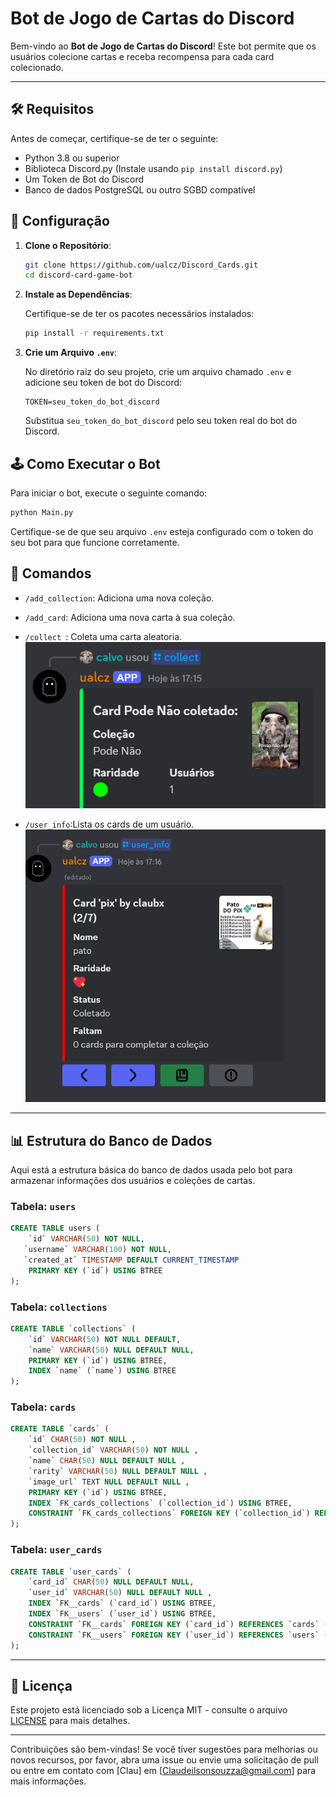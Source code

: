 
# Bot de Jogo de Cartas do Discord

Bem-vindo ao **Bot de Jogo de Cartas do Discord**! Este bot permite que os usuários colecione cartas e receba recompensa para cada card colecionado.

---
## 🛠️ Requisitos

Antes de começar, certifique-se de ter o seguinte:

- Python 3.8 ou superior
- Biblioteca Discord.py (Instale usando `pip install discord.py`)
- Um Token de Bot do Discord
- Banco de dados PostgreSQL ou outro SGBD compatível

## 🔧 Configuração

1. **Clone o Repositório**:

   ```bash
   git clone https://github.com/ualcz/Discord_Cards.git
   cd discord-card-game-bot
   ```

2. **Instale as Dependências**:

   Certifique-se de ter os pacotes necessários instalados:

   ```bash
   pip install -r requirements.txt
   ```

3. **Crie um Arquivo `.env`**:

   No diretório raiz do seu projeto, crie um arquivo chamado `.env` e adicione seu token de bot do Discord:

   ```plaintext
   TOKEN=seu_token_do_bot_discord
   ```

   Substitua `seu_token_do_bot_discord` pelo seu token real do bot do Discord.

## 🕹️ Como Executar o Bot

Para iniciar o bot, execute o seguinte comando:

```bash
python Main.py
```

Certifique-se de que seu arquivo `.env` esteja configurado com o token do seu bot para que funcione corretamente.

## 📜 Comandos

- `/add_collection`: Adiciona uma nova coleção.
- `/add_card`: Adiciona uma nova carta à sua coleção.

- `/collect `: Coleta uma carta aleatoria.
![Descrição da Imagem](./Img/IMG1.png)
- `/user_info`:Lista os cards de um usuário.
![Descrição da Imagem](./Img/IMG4.png)


---

## 📊 Estrutura do Banco de Dados

Aqui está a estrutura básica do banco de dados usada pelo bot para armazenar informações dos usuários e coleções de cartas.

### Tabela: `users`

```sql
CREATE TABLE users (
	`id` VARCHAR(50) NOT NULL,
   `username` VARCHAR(100) NOT NULL,
   `created_at` TIMESTAMP DEFAULT CURRENT_TIMESTAMP
	PRIMARY KEY (`id`) USING BTREE
);

```

### Tabela: `collections`

```sql
CREATE TABLE `collections` (
	`id` VARCHAR(50) NOT NULL DEFAULT,
	`name` VARCHAR(50) NULL DEFAULT NULL,
	PRIMARY KEY (`id`) USING BTREE,
	INDEX `name` (`name`) USING BTREE
);
```

### Tabela: `cards`

```sql
CREATE TABLE `cards` (
	`id` CHAR(50) NOT NULL ,
	`collection_id` VARCHAR(50) NOT NULL ,
	`name` CHAR(50) NULL DEFAULT NULL ,
	`rarity` VARCHAR(50) NULL DEFAULT NULL ,
	`image_url` TEXT NULL DEFAULT NULL ,
	PRIMARY KEY (`id`) USING BTREE,
	INDEX `FK_cards_collections` (`collection_id`) USING BTREE,
	CONSTRAINT `FK_cards_collections` FOREIGN KEY (`collection_id`) REFERENCES `collections` (`id`) ON UPDATE NO ACTION ON DELETE NO ACTION
);

```

### Tabela: `user_cards`

```sql
CREATE TABLE `user_cards` (
	`card_id` CHAR(50) NULL DEFAULT NULL,
	`user_id` VARCHAR(50) NULL DEFAULT NULL ,
	INDEX `FK__cards` (`card_id`) USING BTREE,
	INDEX `FK__users` (`user_id`) USING BTREE,
	CONSTRAINT `FK__cards` FOREIGN KEY (`card_id`) REFERENCES `cards` (`id`) ON UPDATE NO ACTION ON DELETE NO ACTION,
	CONSTRAINT `FK__users` FOREIGN KEY (`user_id`) REFERENCES `users` (`id`) ON UPDATE NO ACTION ON DELETE NO ACTION
);
```

---
## 📄 Licença

Este projeto está licenciado sob a Licença MIT - consulte o arquivo [LICENSE](LICENSE) para mais detalhes.

---
Contribuições são bem-vindas! Se você tiver sugestões para melhorias ou novos recursos, por favor, abra uma issue ou envie uma solicitação de pull ou entre em contato com [Clau] em [Claudeilsonsouzza@gmail.com] para mais informações.
